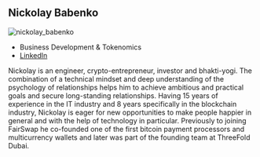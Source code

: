 ## Nickolay Babenko

![nickolay_babenko](img/nickolay_babenko.jpg)

- Business Development & Tokenomics
- [LinkedIn](https://www.linkedin.com/in/babenkonickolay/)


Nickolay is an engineer, crypto-entrepreneur, investor and bhakti-yogi. The combination of a technical mindset and deep understanding of the psychology of relationships helps him to achieve ambitious and practical goals and secure long-standing relationships. Having 15 years of experience in the IT industry and 8 years specifically in the blockchain industry, Nickolay is eager for new opportunities to make people happier in general and with the help of technology in particular. Previously to joining FairSwap he co-founded one of the first bitcoin payment processors and multicurrency wallets and later was part of the founding team at ThreeFold Dubai.


